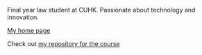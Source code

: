 
Final year law student at CUHK. Passionate about technology and innovation.

[My home page](https://an-yc.github.io/)

Check out [my repository for the course](https://an-yc.github.io/epin1020/)
